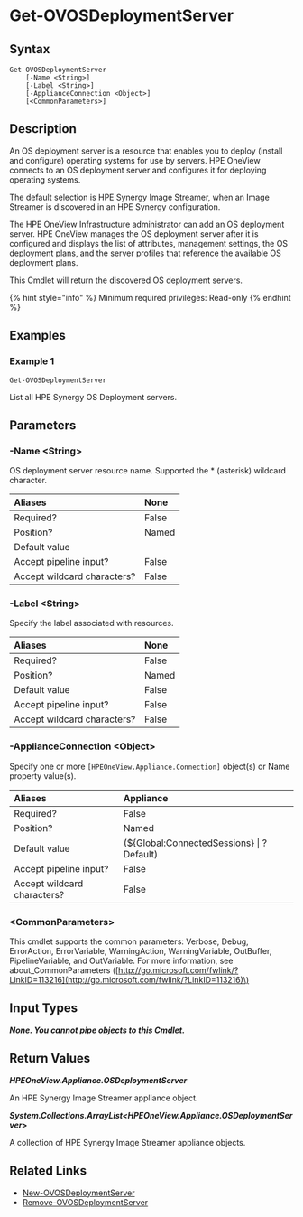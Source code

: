 ﻿---
description: Retrieve HPE Synergy OS Deployment Server.
---

# Get-OVOSDeploymentServer

## Syntax

```text
Get-OVOSDeploymentServer
    [-Name <String>]
    [-Label <String>]
    [-ApplianceConnection <Object>]
    [<CommonParameters>]
```

## Description

An OS deployment server is a resource that enables you to deploy (install and configure) operating systems for use by servers. HPE OneView connects to an OS deployment server and configures it for deploying operating systems.

The default selection is HPE Synergy Image Streamer, when an Image Streamer is discovered in an HPE Synergy configuration.

The HPE OneView Infrastructure administrator can add an OS deployment server. HPE OneView manages the OS deployment server after it is configured and displays the list of attributes, management settings, the OS deployment plans, and the server profiles that reference the available OS deployment plans.

This Cmdlet will return the discovered OS deployment servers.

{% hint style="info" %}
Minimum required privileges: Read-only
{% endhint %}

## Examples

###  Example 1 

```text
Get-OVOSDeploymentServer
```

List all HPE Synergy OS Deployment servers.

## Parameters

### -Name &lt;String&gt;

OS deployment server resource name.  Supported the * (asterisk) wildcard character.

| Aliases | None |
| :--- | :--- |
| Required? | False |
| Position? | Named |
| Default value |  |
| Accept pipeline input? | False |
| Accept wildcard characters? | False |

### -Label &lt;String&gt;

Specify the label associated with resources.

| Aliases | None |
| :--- | :--- |
| Required? | False |
| Position? | Named |
| Default value | False |
| Accept pipeline input? | False |
| Accept wildcard characters? | False |

### -ApplianceConnection &lt;Object&gt;

Specify one or more `[HPEOneView.Appliance.Connection]` object(s) or Name property value(s).

| Aliases | Appliance |
| :--- | :--- |
| Required? | False |
| Position? | Named |
| Default value | (${Global:ConnectedSessions} &vert; ? Default) |
| Accept pipeline input? | False |
| Accept wildcard characters? | False |

### &lt;CommonParameters&gt;

This cmdlet supports the common parameters: Verbose, Debug, ErrorAction, ErrorVariable, WarningAction, WarningVariable, OutBuffer, PipelineVariable, and OutVariable. For more information, see about\_CommonParameters \([http://go.microsoft.com/fwlink/?LinkID=113216](http://go.microsoft.com/fwlink/?LinkID=113216)\)

## Input Types

_**None.  You cannot pipe objects to this Cmdlet.**_

## Return Values

_**HPEOneView.Appliance.OSDeploymentServer**_

An HPE Synergy Image Streamer appliance object.

_**System.Collections.ArrayList<HPEOneView.Appliance.OSDeploymentServer>**_

A collection of HPE Synergy Image Streamer appliance objects.

## Related Links

* [New-OVOSDeploymentServer](new-ovosdeploymentserver.md)
* [Remove-OVOSDeploymentServer](remove-ovosdeploymentserver.md)
